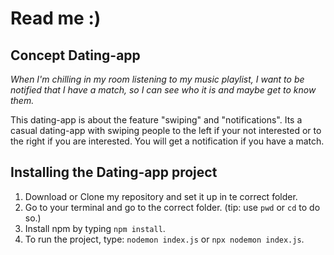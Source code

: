 # Read me :)

## Concept Dating-app
_When I'm chilling in my room listening to my music playlist, I want to be notified that I have a match, so I can see who it is and maybe get to know them._

This dating-app is about the feature "swiping" and "notifications". Its a casual dating-app with swiping people to the left if your not interested or to the right if you are interested. You will get a notification if you have a match.

## Installing the Dating-app project
1. Download or Clone my repository and set it up in te correct folder. 
2. Go to your terminal and go to the correct folder. (tip: use `pwd` or `cd` to do so.)
3. Install npm by typing `npm install`.
4. To run the project, type: `nodemon index.js` or `npx nodemon index.js`.

